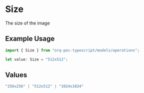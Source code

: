 # Size

The size of the image

## Example Usage

```typescript
import { Size } from "orq-poc-typescript/models/operations";

let value: Size = "512x512";
```

## Values

```typescript
"256x256" | "512x512" | "1024x1024"
```